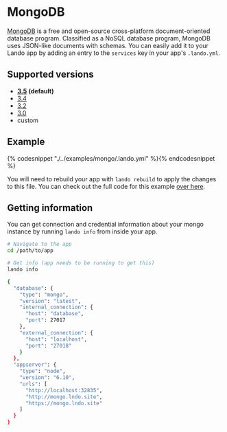 MongoDB
=======

[MongoDB](https://en.wikipedia.org/wiki/MongoDB)  is a free and open-source cross-platform document-oriented database program. Classified as a NoSQL database program, MongoDB uses JSON-like documents with schemas. You can easily add it to your Lando app by adding an entry to the `services` key in your app's `.lando.yml`.

Supported versions
------------------

*   **[3.5](https://hub.docker.com/r/_/mongo/)** **(default)**
*   [3.4](https://hub.docker.com/r/_/mongo/)
*   [3.2](https://hub.docker.com/r/_/mongo/)
*   [3.0](https://hub.docker.com/r/_/mongo/)
*   custom

Example
-------

{% codesnippet "./../examples/mongo/.lando.yml" %}{% endcodesnippet %}

You will need to rebuild your app with `lando rebuild` to apply the changes to this file. You can check out the full code for this example [over here](https://github.com/lando/lando/tree/master/examples/mongo).

Getting information
-------------------

You can get connection and credential information about your mongo instance by running `lando info` from inside your app.

```bash
# Navigate to the app
cd /path/to/app

# Get info (app needs to be running to get this)
lando info

{
  "database": {
    "type": "mongo",
    "version": "latest",
    "internal_connection": {
      "host": "database",
      "port": 27017
    },
    "external_connection": {
      "host": "localhost",
      "port": "27018"
    }
  },
  "appserver": {
    "type": "node",
    "version": "6.10",
    "urls": [
      "http://localhost:32835",
      "http://mongo.lndo.site",
      "https://mongo.lndo.site"
    ]
  }
}
```
